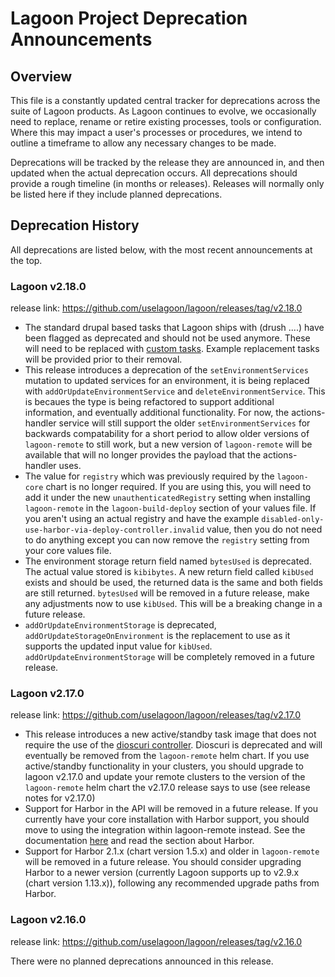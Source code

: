# Lagoon Project Deprecation Announcements

## Overview

This file is a constantly updated central tracker for deprecations across the suite of Lagoon products. As Lagoon continues to evolve, we occasionally need to replace, rename or retire existing processes, tools or configuration. Where this may impact a user's processes or procedures, we intend to outline a timeframe to allow any necessary changes to be made.

Deprecations will be tracked by the release they are announced in, and then updated when the actual deprecation occurs. All deprecations should provide a rough timeline (in months or releases). Releases will normally only be listed here if they include planned deprecations.

## Deprecation History

All deprecations are listed below, with the most recent announcements at the top.

### Lagoon v2.18.0
release link: https://github.com/uselagoon/lagoon/releases/tag/v2.18.0
* The standard drupal based tasks that Lagoon ships with (drush ....) have been flagged as deprecated and should not be used anymore. These will need to be replaced with [custom tasks](https://docs.lagoon.sh/using-lagoon-advanced/custom-tasks/). Example replacement tasks will be provided prior to their removal.
* This release introduces a deprecation of the `setEnvironmentServices` mutation to updated services for an environment, it is being replaced with `addOrUpdateEnvironmentService` and `deleteEnvironmentService`. This is becaues the type is being refactored to support additional information, and eventually additional functionality. For now, the actions-handler service will still support the older `setEnvironmentServices` for backwards compatability for a short period to allow older versions of `lagoon-remote` to still work, but a new version of `lagoon-remote` will be available that will no longer provides the payload that the actions-handler uses.
* The value for `registry` which was previously required by the `lagoon-core` chart is no longer required. If you are using this, you will need to add it under the new `unauthenticatedRegistry` setting when installing `lagoon-remote` in the `lagoon-build-deploy` section of your values file. If you aren't using an actual registry and have the example `disabled-only-use-harbor-via-deploy-controller.invalid` value, then you do not need to do anything except you can now remove the `registry` setting from your core values file.
* The environment storage return field named `bytesUsed` is deprecated. The actual value stored is `kibibytes`. A new return field called `kibUsed` exists and should be used, the returned data is the same and both fields are still returned. `bytesUsed` will be removed in a future release, make any adjustments now to use `kibUsed`. This will be a breaking change in a future release.
* `addOrUpdateEnvironmentStorage` is deprecated, `addOrUpdateStorageOnEnvironment` is the replacement to use as it supports the updated input value for `kibUsed`. `addOrUpdateEnvironmentStorage` will be completely removed in a future release.

### Lagoon v2.17.0

release link: https://github.com/uselagoon/lagoon/releases/tag/v2.17.0
* This release introduces a new active/standby task image that does not require the use of the [dioscuri controller](https://github.com/amazeeio/dioscuri). Dioscuri is deprecated and will eventually be removed from the `lagoon-remote` helm chart. If you use active/standby functionality in your clusters, you should upgrade to lagoon v2.17.0 and update your remote clusters to the version of the `lagoon-remote` helm chart the v2.17.0 release says to use (see release notes for v2.17.0)
* Support for Harbor in the API will be removed in a future release. If you currently have your core installation with Harbor support, you should move to using the integration within lagoon-remote instead. See the documentation [here](https://docs.lagoon.sh/installing-lagoon/install-lagoon-remote) and read the section about Harbor.
* Support for Harbor 2.1.x (chart version 1.5.x) and older in `lagoon-remote` will be removed in a future release. You should consider upgrading Harbor to a newer version (currently Lagoon supports up to v2.9.x (chart version 1.13.x)), following any recommended upgrade paths from Harbor.

### Lagoon v2.16.0

release link: https://github.com/uselagoon/lagoon/releases/tag/v2.16.0

There were no planned deprecations announced in this release.
